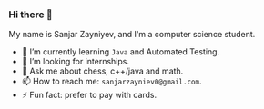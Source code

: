 ### Hi there 👋


My name is Sanjar Zayniyev, and I'm a computer science student. 

- 🌱 I’m currently learning `Java` and Automated Testing.
- 👯 I’m looking for internships.
- 💬 Ask me about chess, c++/java and math.
- 📫 How to reach me: `sanjarzayniev0@gmail.com`.
- ⚡ Fun fact: prefer to pay with cards.
